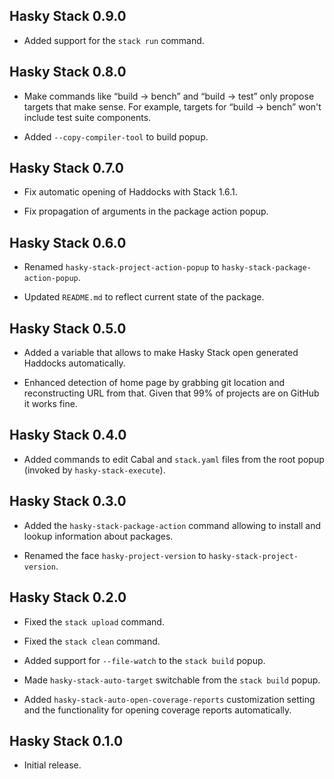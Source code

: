 ## Hasky Stack 0.9.0

* Added support for the `stack run` command.

## Hasky Stack 0.8.0

* Make commands like “build → bench” and “build → test” only propose targets
  that make sense. For example, targets for “build → bench” won't include
  test suite components.

* Added `--copy-compiler-tool` to build popup.

## Hasky Stack 0.7.0

* Fix automatic opening of Haddocks with Stack 1.6.1.

* Fix propagation of arguments in the package action popup.

## Hasky Stack 0.6.0

* Renamed `hasky-stack-project-action-popup` to
  `hasky-stack-package-action-popup`.

* Updated `README.md` to reflect current state of the package.

## Hasky Stack 0.5.0

* Added a variable that allows to make Hasky Stack open generated Haddocks
  automatically.

* Enhanced detection of home page by grabbing git location and
  reconstructing URL from that. Given that 99% of projects are on GitHub it
  works fine.

## Hasky Stack 0.4.0

* Added commands to edit Cabal and `stack.yaml` files from the root popup
  (invoked by `hasky-stack-execute`).

## Hasky Stack 0.3.0

* Added the `hasky-stack-package-action` command allowing to install and
  lookup information about packages.

* Renamed the face `hasky-project-version` to `hasky-stack-project-version`.

## Hasky Stack 0.2.0

* Fixed the `stack upload` command.

* Fixed the `stack clean` command.

* Added support for `--file-watch` to the `stack build` popup.

* Made `hasky-stack-auto-target` switchable from the `stack build` popup.

* Added `hasky-stack-auto-open-coverage-reports` customization setting and
  the functionality for opening coverage reports automatically.

## Hasky Stack 0.1.0

* Initial release.

